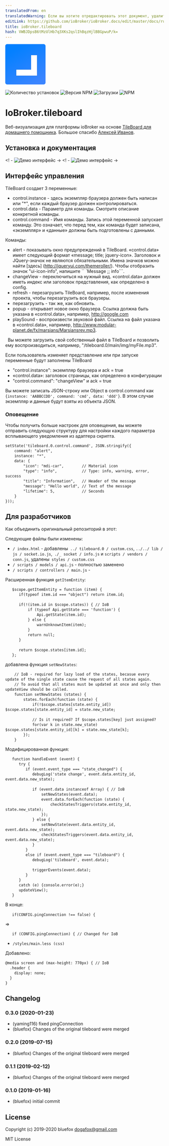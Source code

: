 ```yaml
---
translatedFrom: en
translatedWarning: Если вы хотите отредактировать этот документ, удалите поле «translationFrom», в противном случае этот документ будет снова автоматически переведен
editLink: https://github.com/ioBroker/ioBroker.docs/edit/master/docs/ru/adapterref/iobroker.tileboard/README.md
title: ioBroker.tileboard
hash: VWBJDpsB6tMzUlHb7q3XKs2qslIhBqzHjlBBGpwuP/k=
---
```

![логотип](../../../en/adapterref/iobroker.tileboard/admin/tileboard.png)

![Количество установок](http://iobroker.live/badges/tileboard-stable.svg)
![Версия NPM](http://img.shields.io/npm/v/iobroker.tileboard.svg)
![Загрузки](https://img.shields.io/npm/dm/iobroker.tileboard.svg)
![NPM](https://nodei.co/npm/iobroker.tileboard.png?downloads=true)

# IoBroker.tileboard
Веб-визуализация для платформы ioBroker на основе [TileBoard для домашнего помощника](https://github.com/resoai/TileBoard).
Большое спасибо [Алексей Иванов](https://github.com/resoai).

## Установка и документация
<! - ![Демо интерфейс](images/user0.png) -> <! - ![Демо интерфейс](../../../en/adapterref/iobroker.tileboard/images/user7.png) ->

## Интерфейс управления
TileBoard создает 3 переменные:

- control.instance - здесь экземпляр браузера должен быть написан или "*", если каждый браузер должен контролироваться.
- control.data - Параметр для команды. Смотрите описание конкретной команды.
- control.command - Имя команды. Запись этой переменной запускает команду. Это означает, что перед тем, как команда будет записана, «экземпляр» и «данные» должны быть подготовлены с данными.

Команды:

* alert - показывать окно предупреждений в TileBoard. «control.data» имеет следующий формат «message; title; jquery-icon». Заголовок и JQuery-значок не являются обязательными. Имена значков можно найти [здесь] (http://jqueryui.com/themeroller/). Чтобы отобразить значок "ui-icon-info", напишите `` `Message ;; info```.
* changeView - переключиться на нужный вид. «control.data» должен иметь индекс или заголовок представления, как определено в config.
* refresh - перезагрузить TileBoard, например, после изменения проекта, чтобы перезагрузить все браузеры.
* перезагрузить - так же, как обновить.
* popup - открывает новое окно браузера. Ссылка должна быть указана в «control.data», например, http://google.com
* playSound - воспроизвести звуковой файл. Ссылка на файл указана в «control.data», например, http://www.modular-planet.de/fx/marsians/Marsiansrev.mp3.

  Вы можете загрузить свой собственный файл в TileBoard и позволить ему воспроизводиться, например, "/tileboard.0/main/img/myFile.mp3".

Если пользователь изменяет представление или при запуске переменные будут заполнены TileBoard

- "control.instance": экземпляр браузера и ack = true
- «control.data»: заголовок страницы, как определено в конфигурации
- "control.command": "changeView" и ack = true

Вы можете записать JSON-строку или Object в control.command как ```{instance: 'AABBCCDD', command: 'cmd', data: 'ddd'}```. В этом случае экземпляр и данные будут взяты из объекта JSON.

### Оповещение
Чтобы получить больше настроек для оповещения, вы можете отправить следующую структуру для настройки каждого параметра всплывающего уведомления из адаптера скрипта.

```
setState('tileboard.0.control.command', JSON.stringify({
    command: "alert",
    instance: "*",
    data: {
        "icon": "mdi-car",        // Material icon
        "type": "info",           // Type: info, warning, error, success
        "title": "Information",   // Header of the message
        "message": "Hello world", // Text of the message
        "lifetime": 5,            // Seconds
    }
}));
```

## Для разработчиков
Как объединить оригинальный репозиторий в этот:

Следующие файлы были изменены:

- `/ index.html` - добавлены` ../ tileboard.0 / custom.css`, `../../ lib / js / socket.io.js`,` ./_ socket / info.js` и `scripts / vendors / conn.js`, удалены` styles / custom.css`
- `/ scripts / models / api.js` - полностью заменено
- `/ scripts / controllers / main.js` -

Расширенная функция `getItemEntity`:

```
   $scope.getItemEntity = function (item) {
      if(typeof item.id === "object") return item.id;

      if(!(item.id in $scope.states)) { // IoB
          if (typeof Api.getState === 'function') {
              Api.getState(item.id);
          } else {
              warnUnknownItem(item);
          }
          return null;
      }

      return $scope.states[item.id];
   };
```

добавлена функция `setNewStates`:

```
    // IoB - required for lazy load of the states, becasue every update of the single state cause the request of all states again.
    // To avoid that all states must be updated at once and only then updateView should be called.
    function setNewStates (states) {
        states.forEach(function (state) {
            if(!$scope.states[state.entity_id]) $scope.states[state.entity_id] = state.new_state;

            // Is it required? If $scope.states[key] just assigned?
            for(var k in state.new_state) $scope.states[state.entity_id][k] = state.new_state[k];
        });
    }
```

Модифицированная функция:

```
   function handleEvent (event) {
      try {
         if (event.event_type === "state_changed") {
            debugLog('state change', event.data.entity_id, event.data.new_state);

            if (event.data instanceof Array) { // IoB
                setNewStates(event.data);
                event.data.forEach(function (state) {
                    checkStatesTriggers(state.entity_id, state.new_state);
                });
            } else {
                setNewState(event.data.entity_id, event.data.new_state);
                checkStatesTriggers(event.data.entity_id, event.data.new_state);
            }
         }
         else if (event.event_type === "tileboard") {
            debugLog('tileboard', event.data);

            triggerEvents(event.data);
         }
      }
      catch (e) {console.error(e);}
      updateView();
   }
```

В конце:

```   if(CONFIG.pingConnection !== false) {```

=>

```
   if (CONFIG.pingConnection) { // Changed for IoB
```

- `/styles/main.less (css)`

Добавлено:

```
@media screen and (max-height: 770px) { // IoB
  .header {
    display: none;
  }
}
```

## Changelog
### 0.3.0 (2020-01-23)
* (yaming116) fixed pingConnection
* (bluefox) Changes of the original tileboard were merged

### 0.2.0 (2019-07-15)
* (bluefox) Changes of the original tileboard were merged

### 0.1.1 (2019-02-12)
* (bluefox) Changes of the original tileboard were merged

### 0.1.0 (2019-01-16)
* (bluefox) initial commit

## License
Copyright (c) 2019-2020 bluefox <dogafox@gmail.com>
 
MIT License